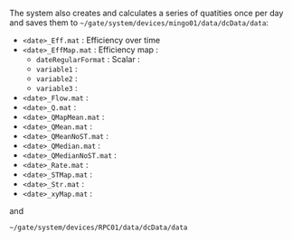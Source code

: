 The system also creates and calculates a series of quatities once per day and saves them to `~/gate/system/devices/mingo01/data/dcData/data`:

- `<date>_Eff.mat` : Efficiency over time
- `<date>_EffMap.mat` : Efficiency map :
    - `dateRegularFormat` : Scalar :
    - `variable1` :
    - `variable2` :
    - `variable3` :
- `<date>_Flow.mat` :
- `<date>_Q.mat` : 
- `<date>_QMapMean.mat` : 
- `<date>_QMean.mat` : 
- `<date>_QMeanNoST.mat` : 
- `<date>_QMedian.mat` : 
- `<date>_QMedianNoST.mat` : 
- `<date>_Rate.mat` :
- `<date>_STMap.mat` :
- `<date>_Str.mat` :
- `<date>_xyMap.mat` :
  
and
  
    ~/gate/system/devices/RPC01/data/dcData/data
